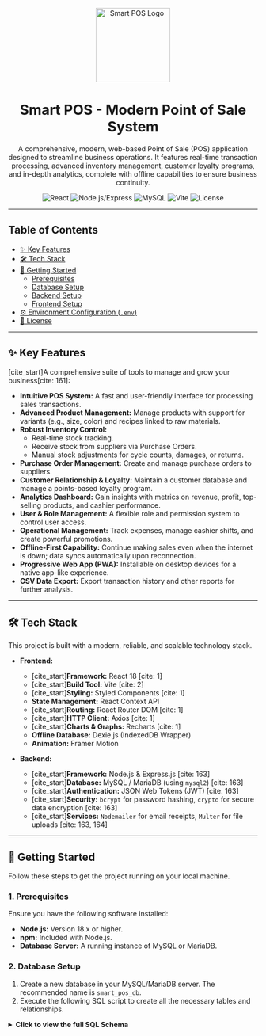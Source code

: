 <p align="center">
  <img src="https://i.pinimg.com/474x/6c/1a/e3/6c1ae3e1c0f7985bb55e74cc9963c822.jpg" alt="Smart POS Logo" width="150"/>
</p>

<h1 align="center">Smart POS - Modern Point of Sale System</h1>

<p align="center">
  A comprehensive, modern, web-based Point of Sale (POS) application designed to streamline business operations. It features real-time transaction processing, advanced inventory management, customer loyalty programs, and in-depth analytics, complete with offline capabilities to ensure business continuity.
</p>

<p align="center">
  <img src="https://img.shields.io/badge/React-18.3.1-blue?logo=react" alt="React">
  <img src="https://img.shields.io/badge/Node.js-Express-green?logo=nodedotjs" alt="Node.js/Express">
  <img src="https://img.shields.io/badge/Database-MySQL-orange?logo=mysql" alt="MySQL">
  <img src="https://img.shields.io/badge/Vite-5.4-purple?logo=vite" alt="Vite">
  <img src="https://img.shields.io/badge/License-ISC-yellow" alt="License">
</p>

---

## Table of Contents

-   [✨ Key Features](#-key-features)
-   [🛠️ Tech Stack](#️-tech-stack)
-   [🚀 Getting Started](#-getting-started)
    -   [Prerequisites](#1-prerequisites)
    -   [Database Setup](#2-database-setup)
    -   [Backend Setup](#3-backend-setup)
    -   [Frontend Setup](#4-frontend-setup)
-   [⚙️ Environment Configuration (`.env`)](#️-environment-configuration-env)
-   [📝 License](#-license)

---

## ✨ Key Features

[cite_start]A comprehensive suite of tools to manage and grow your business[cite: 161]:
* **Intuitive POS System:** A fast and user-friendly interface for processing sales transactions.
* **Advanced Product Management:** Manage products with support for variants (e.g., size, color) and recipes linked to raw materials.
* **Robust Inventory Control:**
    * Real-time stock tracking.
    * Receive stock from suppliers via Purchase Orders.
    * Manual stock adjustments for cycle counts, damages, or returns.
* **Purchase Order Management:** Create and manage purchase orders to suppliers.
* **Customer Relationship & Loyalty:** Maintain a customer database and manage a points-based loyalty program.
* **Analytics Dashboard:** Gain insights with metrics on revenue, profit, top-selling products, and cashier performance.
* **User & Role Management:** A flexible role and permission system to control user access.
* **Operational Management:** Track expenses, manage cashier shifts, and create powerful promotions.
* **Offline-First Capability:** Continue making sales even when the internet is down; data syncs automatically upon reconnection.
* **Progressive Web App (PWA):** Installable on desktop devices for a native app-like experience.
* **CSV Data Export:** Export transaction history and other reports for further analysis.

---

## 🛠️ Tech Stack

This project is built with a modern, reliable, and scalable technology stack.

* **Frontend:**
    * [cite_start]**Framework:** React 18 [cite: 1]
    * [cite_start]**Build Tool:** Vite [cite: 2]
    * [cite_start]**Styling:** Styled Components [cite: 1]
    * **State Management:** React Context API
    * [cite_start]**Routing:** React Router DOM [cite: 1]
    * [cite_start]**HTTP Client:** Axios [cite: 1]
    * [cite_start]**Charts & Graphs:** Recharts [cite: 1]
    * **Offline Database:** Dexie.js (IndexedDB Wrapper)
    * **Animation:** Framer Motion

* **Backend:**
    * [cite_start]**Framework:** Node.js & Express.js [cite: 163]
    * [cite_start]**Database:** MySQL / MariaDB (using `mysql2`) [cite: 163]
    * [cite_start]**Authentication:** JSON Web Tokens (JWT) [cite: 163]
    * [cite_start]**Security:** `bcrypt` for password hashing, `crypto` for secure data encryption [cite: 163]
    * [cite_start]**Services:** `Nodemailer` for email receipts, `Multer` for file uploads [cite: 163, 164]

---

## 🚀 Getting Started

Follow these steps to get the project running on your local machine.

### 1. Prerequisites

Ensure you have the following software installed:
* **Node.js:** Version 18.x or higher.
* **npm:** Included with Node.js.
* **Database Server:** A running instance of MySQL or MariaDB.

### 2. Database Setup

1.  Create a new database in your MySQL/MariaDB server. The recommended name is `smart_pos_db`.
2.  Execute the following SQL script to create all the necessary tables and relationships.

<details>
<summary><strong>Click to view the full SQL Schema</strong></summary>

```sql
CREATE TABLE `businesses` (
  `id` int(11) NOT NULL AUTO_INCREMENT,
  `business_name` varchar(255) DEFAULT 'My Store',
  `address` text DEFAULT NULL,
  `phone_number` varchar(50) DEFAULT NULL,
  `website` varchar(255) DEFAULT NULL,
  `logo_url` varchar(255) DEFAULT NULL,
  `payment_methods` json DEFAULT '["Tunai", "Kartu", "QRIS"]',
  `receipt_logo_url` varchar(255) DEFAULT NULL,
  `receipt_footer_text` varchar(255) DEFAULT 'Thank you for your purchase!',
  `tax_rate` decimal(5,4) DEFAULT 0.0000,
  `default_starting_cash` decimal(15,2) DEFAULT 0.00,
  `monthly_revenue_target` decimal(15,2) DEFAULT 0.00,
  `cash_in_drawer` decimal(15,2) DEFAULT 0.00,
  `admin_created` tinyint(1) DEFAULT 0,
  `created_at` timestamp NOT NULL DEFAULT current_timestamp(),
  `updated_at` timestamp NOT NULL DEFAULT current_timestamp() ON UPDATE current_timestamp(),
  PRIMARY KEY (`id`)
) ENGINE=InnoDB DEFAULT CHARSET=utf8mb4 COLLATE=utf8mb4_general_ci;

CREATE TABLE `roles` (
  `id` int(11) NOT NULL AUTO_INCREMENT,
  `business_id` int(11) NOT NULL,
  `name` varchar(50) NOT NULL,
  `description` varchar(255) DEFAULT NULL,
  PRIMARY KEY (`id`),
  FOREIGN KEY (`business_id`) REFERENCES `businesses`(`id`) ON DELETE CASCADE
) ENGINE=InnoDB DEFAULT CHARSET=utf8mb4 COLLATE=utf8mb4_general_ci;

CREATE TABLE `users` (
  `id` int(11) NOT NULL AUTO_INCREMENT,
  `business_id` int(11) NOT NULL,
  `name` varchar(255) NOT NULL,
  `email` varchar(255) NOT NULL,
  `password` varchar(255) NOT NULL,
  `role_id` int(11) NOT NULL,
  `is_active` tinyint(1) DEFAULT 1,
  `created_at` timestamp NOT NULL DEFAULT current_timestamp(),
  PRIMARY KEY (`id`),
  UNIQUE KEY `email` (`email`),
  FOREIGN KEY (`business_id`) REFERENCES `businesses`(`id`) ON DELETE CASCADE,
  FOREIGN KEY (`role_id`) REFERENCES `roles`(`id`)
) ENGINE=InnoDB DEFAULT CHARSET=utf8mb4 COLLATE=utf8mb4_general_ci;

CREATE TABLE `permissions` (
  `id` int(11) NOT NULL AUTO_INCREMENT,
  `name` varchar(255) NOT NULL,
  `description` varchar(255) NOT NULL,
  PRIMARY KEY (`id`),
  UNIQUE KEY `name` (`name`)
) ENGINE=InnoDB DEFAULT CHARSET=utf8mb4 COLLATE=utf8mb4_general_ci;

CREATE TABLE `role_permissions` (
  `role_id` int(11) NOT NULL,
  `permission_id` int(11) NOT NULL,
  PRIMARY KEY (`role_id`,`permission_id`),
  FOREIGN KEY (`role_id`) REFERENCES `roles`(`id`) ON DELETE CASCADE,
  FOREIGN KEY (`permission_id`) REFERENCES `permissions`(`id`) ON DELETE CASCADE
) ENGINE=InnoDB DEFAULT CHARSET=utf8mb4 COLLATE=utf8mb4_general_ci;

CREATE TABLE `categories` (
  `id` int(11) NOT NULL AUTO_INCREMENT,
  `business_id` int(11) NOT NULL,
  `name` varchar(255) NOT NULL,
  PRIMARY KEY (`id`),
  FOREIGN KEY (`business_id`) REFERENCES `businesses`(`id`) ON DELETE CASCADE
) ENGINE=InnoDB DEFAULT CHARSET=utf8mb4 COLLATE=utf8mb4_general_ci;

CREATE TABLE `sub_categories` (
  `id` int(11) NOT NULL AUTO_INCREMENT,
  `category_id` int(11) NOT NULL,
  `business_id` int(11) NOT NULL,
  `name` varchar(255) NOT NULL,
  PRIMARY KEY (`id`),
  FOREIGN KEY (`category_id`) REFERENCES `categories`(`id`) ON DELETE CASCADE,
  FOREIGN KEY (`business_id`) REFERENCES `businesses`(`id`) ON DELETE CASCADE
) ENGINE=InnoDB DEFAULT CHARSET=utf8mb4 COLLATE=utf8mb4_general_ci;

CREATE TABLE `suppliers` (
  `id` int(11) NOT NULL AUTO_INCREMENT,
  `business_id` int(11) NOT NULL,
  `name` varchar(255) NOT NULL,
  `contact_person` varchar(255) DEFAULT NULL,
  `phone` varchar(50) DEFAULT NULL,
  `email` varchar(255) DEFAULT NULL,
  `address` text DEFAULT NULL,
  `is_archived` tinyint(1) DEFAULT 0,
  `created_at` timestamp NOT NULL DEFAULT current_timestamp(),
  PRIMARY KEY (`id`),
  FOREIGN KEY (`business_id`) REFERENCES `businesses`(`id`) ON DELETE CASCADE
) ENGINE=InnoDB DEFAULT CHARSET=utf8mb4 COLLATE=utf8mb4_general_ci;

CREATE TABLE `products` (
  `id` int(11) NOT NULL AUTO_INCREMENT,
  `business_id` int(11) NOT NULL,
  `name` varchar(255) NOT NULL,
  `description` text DEFAULT NULL,
  `category_id` int(11) DEFAULT NULL,
  `sub_category_id` int(11) DEFAULT NULL,
  `supplier_id` int(11) DEFAULT NULL,
  `stock` int(11) DEFAULT 0,
  `low_stock_threshold` int(11) DEFAULT 5,
  `image_url` varchar(255) DEFAULT NULL,
  `expiration_date` date DEFAULT NULL,
  `is_archived` tinyint(1) DEFAULT 0,
  `created_at` timestamp NOT NULL DEFAULT current_timestamp(),
  `updated_at` timestamp NOT NULL DEFAULT current_timestamp() ON UPDATE current_timestamp(),
  PRIMARY KEY (`id`),
  FOREIGN KEY (`business_id`) REFERENCES `businesses`(`id`) ON DELETE CASCADE,
  FOREIGN KEY (`category_id`) REFERENCES `categories`(`id`) ON DELETE SET NULL,
  FOREIGN KEY (`sub_category_id`) REFERENCES `sub_categories`(`id`) ON DELETE SET NULL,
  FOREIGN KEY (`supplier_id`) REFERENCES `suppliers`(`id`) ON DELETE SET NULL
) ENGINE=InnoDB DEFAULT CHARSET=utf8mb4 COLLATE=utf8mb4_general_ci;

CREATE TABLE `product_variants` (
  `id` int(11) NOT NULL AUTO_INCREMENT,
  `product_id` int(11) NOT NULL,
  `name` varchar(255) NOT NULL,
  `price` decimal(15,2) NOT NULL,
  `cost_price` decimal(15,2) NOT NULL,
  `barcode` varchar(100) DEFAULT NULL,
  PRIMARY KEY (`id`),
  FOREIGN KEY (`product_id`) REFERENCES `products`(`id`) ON DELETE CASCADE
) ENGINE=InnoDB DEFAULT CHARSET=utf8mb4 COLLATE=utf8mb4_general_ci;

CREATE TABLE `raw_materials` (
  `id` int(11) NOT NULL AUTO_INCREMENT,
  `business_id` int(11) NOT NULL,
  `name` varchar(255) NOT NULL,
  `stock_quantity` decimal(15,2) NOT NULL,
  `unit` varchar(50) NOT NULL,
  `cost_per_unit` decimal(15,2) NOT NULL,
  `created_at` timestamp NOT NULL DEFAULT current_timestamp(),
  `updated_at` timestamp NOT NULL DEFAULT current_timestamp() ON UPDATE current_timestamp(),
  PRIMARY KEY (`id`),
  FOREIGN KEY (`business_id`) REFERENCES `businesses`(`id`) ON DELETE CASCADE
) ENGINE=InnoDB DEFAULT CHARSET=utf8mb4 COLLATE=utf8mb4_general_ci;

CREATE TABLE `recipes` (
  `product_id` int(11) NOT NULL,
  `raw_material_id` int(11) NOT NULL,
  `quantity_used` decimal(15,2) NOT NULL,
  PRIMARY KEY (`product_id`,`raw_material_id`),
  FOREIGN KEY (`product_id`) REFERENCES `products`(`id`) ON DELETE CASCADE,
  FOREIGN KEY (`raw_material_id`) REFERENCES `raw_materials`(`id`) ON DELETE CASCADE
) ENGINE=InnoDB DEFAULT CHARSET=utf8mb4 COLLATE=utf8mb4_general_ci;

CREATE TABLE `customers` (
  `id` int(11) NOT NULL AUTO_INCREMENT,
  `business_id` int(11) NOT NULL,
  `name` varchar(255) NOT NULL,
  `phone` varchar(50) DEFAULT NULL,
  `email` varchar(255) DEFAULT NULL,
  `address` text DEFAULT NULL,
  `points` int(11) DEFAULT 0,
  `created_at` timestamp NOT NULL DEFAULT current_timestamp(),
  PRIMARY KEY (`id`),
  FOREIGN KEY (`business_id`) REFERENCES `businesses`(`id`) ON DELETE CASCADE
) ENGINE=InnoDB DEFAULT CHARSET=utf8mb4 COLLATE=utf8mb4_general_ci;

CREATE TABLE `promotions` (
  `id` int(11) NOT NULL AUTO_INCREMENT,
  `business_id` int(11) NOT NULL,
  `name` varchar(255) NOT NULL,
  `description` text DEFAULT NULL,
  `type` enum('percentage','fixed_amount') NOT NULL,
  `value` decimal(15,2) NOT NULL,
  `code` varchar(50) DEFAULT NULL,
  `start_date` datetime DEFAULT NULL,
  `end_date` datetime DEFAULT NULL,
  `is_active` tinyint(1) DEFAULT 1,
  `created_at` timestamp NOT NULL DEFAULT current_timestamp(),
  `updated_at` timestamp NOT NULL DEFAULT current_timestamp() ON UPDATE current_timestamp(),
  PRIMARY KEY (`id`),
  UNIQUE KEY `code` (`business_id`,`code`),
  FOREIGN KEY (`business_id`) REFERENCES `businesses`(`id`) ON DELETE CASCADE
) ENGINE=InnoDB DEFAULT CHARSET=utf8mb4 COLLATE=utf8mb4_general_ci;

CREATE TABLE `orders` (
  `id` int(11) NOT NULL AUTO_INCREMENT,
  `business_id` int(11) NOT NULL,
  `user_id` int(11) NOT NULL,
  `customer_id` int(11) DEFAULT NULL,
  `subtotal_amount` decimal(15,2) NOT NULL,
  `tax_amount` decimal(15,2) DEFAULT 0.00,
  `discount_amount` decimal(15,2) DEFAULT 0.00,
  `total_amount` decimal(15,2) NOT NULL,
  `payment_method` varchar(50) DEFAULT 'Tunai',
  `amount_paid` decimal(15,2) NOT NULL,
  `points_earned` int(11) DEFAULT 0,
  `promotion_id` int(11) DEFAULT NULL,
  `created_at` timestamp NOT NULL DEFAULT current_timestamp(),
  PRIMARY KEY (`id`),
  FOREIGN KEY (`business_id`) REFERENCES `businesses`(`id`) ON DELETE CASCADE,
  FOREIGN KEY (`user_id`) REFERENCES `users`(`id`),
  FOREIGN KEY (`customer_id`) REFERENCES `customers`(`id`) ON DELETE SET NULL,
  FOREIGN KEY (`promotion_id`) REFERENCES `promotions`(`id`) ON DELETE SET NULL
) ENGINE=InnoDB DEFAULT CHARSET=utf8mb4 COLLATE=utf8mb4_general_ci;

CREATE TABLE `order_items` (
  `id` int(11) NOT NULL AUTO_INCREMENT,
  `order_id` int(11) NOT NULL,
  `product_id` int(11) NOT NULL,
  `variant_id` int(11) NOT NULL,
  `quantity` int(11) NOT NULL,
  `price` decimal(15,2) NOT NULL,
  `cost_price` decimal(15,2) NOT NULL,
  PRIMARY KEY (`id`),
  FOREIGN KEY (`order_id`) REFERENCES `orders`(`id`) ON DELETE CASCADE,
  FOREIGN KEY (`product_id`) REFERENCES `products`(`id`),
  FOREIGN KEY (`variant_id`) REFERENCES `product_variants`(`id`)
) ENGINE=InnoDB DEFAULT CHARSET=utf8mb4 COLLATE=utf8mb4_general_ci;

-- Additional tables for logging, shifts, etc. can be added here as needed.
````

\</details\>

### 3\. Backend Setup

1.  **Navigate to the Backend Directory:**

    ```bash
    cd backend
    ```

2.  **Install Dependencies:**

    ```bash
    npm install
    ```

3.  **Configure Environment:**

      * Create a `.env` file by copying the example file.
        ```bash
        cp example.env .env
        ```
      * Open the newly created `.env` file and fill in all the required variables according to your local setup. See the **Environment Configuration** section below for details.

4.  **Run the Backend Server:**

    ```bash
    npm start
    ```

    The server will start, typically on `http://localhost:5000`.

### 4\. Frontend Setup

1.  **Navigate to the Frontend Directory:**
    ```bash
    cd frontend
    ```
2.  **Install Dependencies:**
    ```bash
    npm install
    ```
3.  **Run the Frontend Development Server:**
    ```bash
    npm run dev
    ```
    The application will be available at `http://localhost:5173`. It is pre-configured to communicate with the backend running on port 5000.

-----

## ⚙️ Environment Configuration (`.env`)

The `.env` file in the `backend` directory is crucial for the application's configuration. **Never commit this file to your Git repository.**

| Variable                 | Description                                                                                                                                                             | Example Value                                |
| ------------------------ | ----------------------------------------------------------------------------------------------------------------------------------------------------------------------- | -------------------------------------------- |
| `DB_HOST`                | [cite\_start]The hostname of your database server. [cite: 159]                                                                                                                       | `localhost`                                  |
| `DB_USER`                | [cite\_start]The username for your database connection. [cite: 159]                                                                                                                | `root`                                       |
| `DB_PASSWORD`            | The password for the database user. [cite\_start]Leave blank if there is no password. [cite: 159]                                                                                      | `your_secret_password`                       |
| `DB_NAME`                | [cite\_start]The name of the database you created in Step 2. [cite: 159]                                                                                                               | `smart_pos_db`                               |
| `DB_TIMEZONE`            | The timezone used by the database server.                                                                                                                               | `Asia/Jakarta`                               |
| `JWT_SECRET`             | A long, random, and secret key used to sign authentication tokens (JWT). [cite\_start]**Must be a unique value.** [cite: 159]                                                         | `a_very_long_and_secure_random_string`       |
| `ENCRYPTION_KEY`         | A secret key that is **exactly 32 characters long**, used for encrypting sensitive data like email passwords. [cite\_start]**Must be a unique value.** [cite: 159]                 | `a_32_character_long_encryption_key`       |
| `ADMIN_REGISTRATION_KEY` | A secret code required **only for the very first admin registration**. [cite\_start]Change this to something hard to guess. [cite: 159]                                             | `"secret_phrase_for_first_admin"`          |
| `FRONTEND_URL`           | The full URL of your frontend application. [cite\_start]This is essential for the CORS policy. [cite: 159]                                                                             | `http://localhost:5173`                      |
| `EMAIL_USER`             | [cite\_start]The Gmail address that will be used to send email receipts. [cite: 159, 160]                                                                                                | `your.business.email@gmail.com`              |
| `EMAIL_PASS`             | [cite\_start]The **16-digit App Password** generated from your Google account, not your regular login password. [cite: 159, 160]                                                              | `abcd efgh ijkl mnop`                        |

-----

## 📝 License

[cite\_start]This project is licensed under the ISC License. [cite: 1, 303]